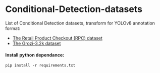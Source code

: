 # Conditional-Detection-datasets

List of Conditional Detection datasets, transform for YOLOv8 annotation format:

* [The Retail Product Checkout (RPC) dataset](/RPC)
* [The Grozi-3.2k dataset](/GROZI-3.2k)

#### Install python dependance:
```
pip install -r requirements.txt
```
